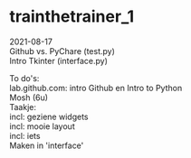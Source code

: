 # trainthetrainer_1

2021-08-17 <br>
Github vs. PyChare (test.py)<br>
Intro Tkinter (interface.py)<br>

To do's:<br>
  lab.github.com: intro Github en Intro to Python<br>
  Mosh (6u)<br>
Taakje:<br>
  incl: geziene widgets<br>
  incl: mooie layout<br>
  incl: iets<br>
  Maken in 'interface'<br>
